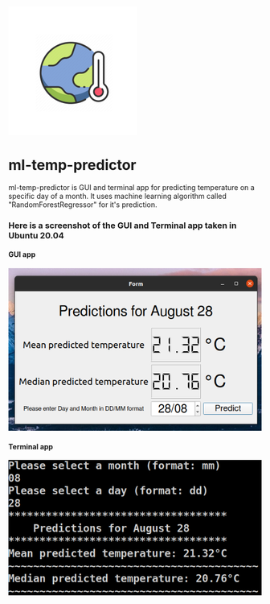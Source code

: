 ![alt text](https://github.com/schikani/ml-temp-predictor/blob/master/ml_temp_prediction.png)
# ml-temp-predictor 
ml-temp-predictor is GUI and terminal app for predicting temperature on a specific day of a month. It uses machine learning algorithm called "RandomForestRegressor" for it's prediction.   

### Here is a screenshot of the GUI and Terminal app taken in Ubuntu 20.04

#### GUI app
![alt text](https://github.com/schikani/ml-temp-predictor/blob/master/temp_prediction_gui_screenshot.png)

#### Terminal app
![alt text](https://github.com/schikani/ml-temp-predictor/blob/master/temp_prediction_terminal_screenshot.png)
